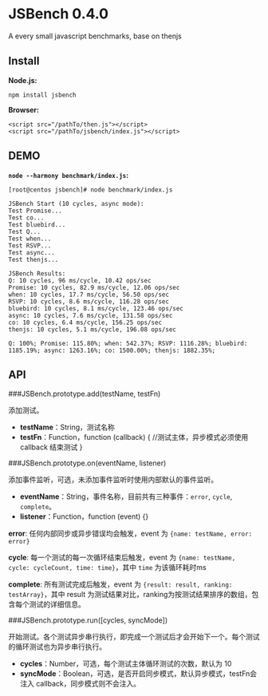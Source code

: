 JSBench 0.4.0
=======

A every small javascript benchmarks, base on thenjs

## Install

**Node.js:**

    npm install jsbench

**Browser:**

    <script src="/pathTo/then.js"></script>
    <script src="/pathTo/jsbench/index.js"></script>

## DEMO

**`node --harmony benchmark/index.js`:**

    [root@centos jsbench]# node benchmark/index.js

    JSBench Start (10 cycles, async mode):
    Test Promise...
    Test co...
    Test bluebird...
    Test Q...
    Test when...
    Test RSVP...
    Test async...
    Test thenjs...

    JSBench Results:
    Q: 10 cycles, 96 ms/cycle, 10.42 ops/sec
    Promise: 10 cycles, 82.9 ms/cycle, 12.06 ops/sec
    when: 10 cycles, 17.7 ms/cycle, 56.50 ops/sec
    RSVP: 10 cycles, 8.6 ms/cycle, 116.28 ops/sec
    bluebird: 10 cycles, 8.1 ms/cycle, 123.46 ops/sec
    async: 10 cycles, 7.6 ms/cycle, 131.58 ops/sec
    co: 10 cycles, 6.4 ms/cycle, 156.25 ops/sec
    thenjs: 10 cycles, 5.1 ms/cycle, 196.08 ops/sec

    Q: 100%; Promise: 115.80%; when: 542.37%; RSVP: 1116.28%; bluebird: 1185.19%; async: 1263.16%; co: 1500.00%; thenjs: 1882.35%;

## API

###JSBench.prototype.add(testName, testFn)

添加测试。

+ **testName**：String，测试名称
+ **testFn**：Function，function (callback) { //测试主体，异步模式必须使用 callback 结束测试 }

###JSBench.prototype.on(eventName, listener)

添加事件监听，可选，未添加事件监听时使用内部默认的事件监听。

+ **eventName**：String，事件名称，目前共有三种事件：`error`, `cycle`, `complete`。
+ **listener**：Function，function (event) {}

**error**: 任何内部同步或异步错误均会触发，event 为 `{name: testName, error: error}`

**cycle**: 每一个测试的每一次循环结束后触发，event 为 `{name: testName, cycle: cycleCount, time: time}`，其中 `time` 为该循环耗时ms

**complete**: 所有测试完成后触发，event 为 `{result: result, ranking: testArray}`，其中 result 为测试结果对比，ranking为按测试结果排序的数组，包含每个测试的详细信息。

###JSBench.prototype.run([cycles, syncMode])

开始测试。各个测试异步串行执行，即完成一个测试后才会开始下一个。每个测试的循环测试也为异步串行执行。

+ **cycles**：Number，可选，每个测试主体循环测试的次数，默认为 10
+ **syncMode**：Boolean，可选，是否开启同步模式，默认异步模式，testFn会注入 callback，同步模式则不会注入。
